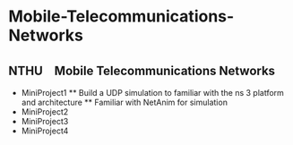 # Mobile-Telecommunications-Networks
## NTHU　Mobile Telecommunications Networks

* MiniProject1
** Build a UDP simulation to familiar with the ns 3 platform and architecture
** Familiar with NetAnim for simulation
* MiniProject2
* MiniProject3
* MiniProject4
